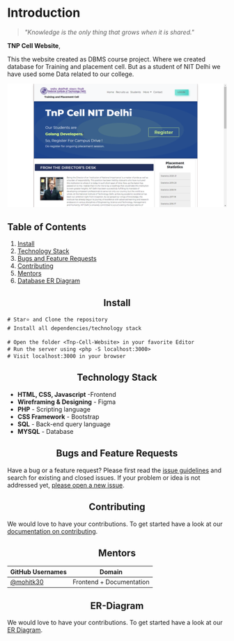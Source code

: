 # Introduction

> _"Knowledge is the only thing that grows when it is shared."_ 

**TNP Cell Website**, 

This the website created as DBMS course project. Where we created database for Training and placement cell. But as a student of NIT Delhi we have used some Data related to our college. 

  <img src="https://github.com/mohitk30/Tnp-Cell-Website/blob/main/images/homepage.png" alt=""> 

## Table of Contents

1. [Install](#install)
2. [Technology Stack](#Technology-Stack)
4. [Bugs and Feature Requests](#Bugs-and-Feature-Requests)
5. [Contributing](#contributing)
6. [Mentors](#mentors)
3. [Database ER Diagram](#ER-Diagram)


<h2 align="center">Install</h2>

```
# Star⭐ and Clone the repository
# Install all dependencies/technology stack
 
# Open the folder <Tnp-Cell-Website> in your favorite Editor 
# Run the server using <php -S localhost:3000>
# Visit localhost:3000 in your browser
```

<h2 align="center">Technology Stack</h2>

- **HTML, CSS, Javascript** -Frontend
- **Wireframing & Designing** - Figma
- **PHP** - Scripting language 
- **CSS Framework** - Bootstrap
- **SQL** - Back-end query language 
- **MYSQL** - Database  



<h2 align="center">Bugs and Feature Requests</h2>

Have a bug or a feature request? Please first read the [issue guidelines](https://github.com/mohitk30/Tnp-Cell-Website/blob/main/Contributing.md) and search for existing and closed issues. If your problem or idea is not addressed yet, [please open a new issue](https://github.com/mohitk30/Tnp-Cell-Website/issues/new?title=Hey%20this%20is%20the%20new%20issue).

<h2 align="center">Contributing</h2>

 We would love to have your contributions.
To get started have a look at our [documentation on contributing](https://github.com/mohitk30/Tnp-Cell-Website/blob/main/Contributing.md).

<h2 align="center">Mentors</h2>

| GitHub Usernames                                     | Domain                              |
| ---------------------------------------------------- | ----------------------------------- |
| [@mohitk30](https://github.com/mohitk30)             | Frontend + Documentation           |
 

   
<h2 align="center">ER-Diagram</h2>

 We would love to have your contributions.
To get started have a look at our [ER Diagram](https://github.com/mohitk30/Tnp-Cell-Website/blob/main/Contributing.md).

